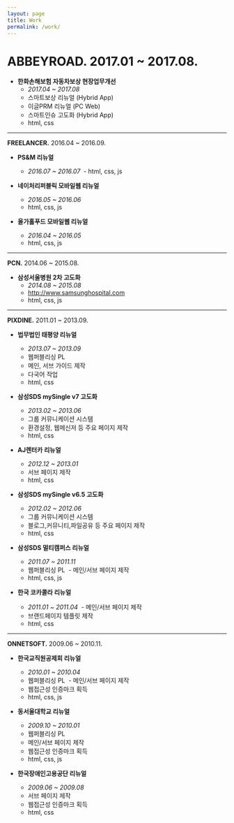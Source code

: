 ```yaml
---
layout: page
title: Work
permalink: /work/
---
```



# **ABBEYROAD.** 2017.01 ~ 2017.08.

- **한화손해보험 자동차보상 현장업무개선** 
  - *2017.04 ~ 2017.08*
  - 스마트보상 리뉴얼 (Hybrid App)
  - 이글PRM 리뉴얼 (PC Web)
  - 스마트인슈 고도화 (Hybrid App)
  - html, css


- - -


**FREELANCER.** 2016.04 ~ 2016.09.

- **PS&M 리뉴얼** 
  - *2016.07 ~ 2016.07*
  - html, css, js

- **네이처리퍼블릭 모바일웹 리뉴얼**
  - *2016.05 ~ 2016.06*
  - html, css, js

- **올가홀푸드 모바일웹 리뉴얼**
  - *2016.04 ~ 2016.05*
  - html, css, js


- - -


**PCN.** 2014.06 ~ 2015.08.

- **삼성서울병원 2차 고도화**
  - *2014.08  ~ 2015.08*
  - <http://www.samsunghospital.com>
  - html, css, js


- - -


**PIXDINE.** 2011.01 ~ 2013.09.

- **법무법인 태평양 리뉴얼**
  - *2013.07 ~ 2013.09*
  - 웹퍼블리싱 PL
  - 메인, 서브 가이드 제작
  - 다국어 작업
  - html, css

- **삼성SDS mySingle v7 고도화**
  - *2013.02 ~ 2013.06*
  - 그룹 커뮤니케이션 시스템
  - 환경설정, 웹메신저 등 주요 페이지 제작
  - html, css

- **AJ렌터카 리뉴얼**
  - *2012.12 ~ 2013.01*
  - 서브 페이지 제작
  - html, css

- **삼성SDS mySingle v6.5 고도화**
  - *2012.02 ~ 2012.06*
  - 그룹 커뮤니케이션 시스템
  - 블로그,커뮤니티,파일공유 등 주요 페이지 제작
  - html, css

- **삼성SDS 멀티캠퍼스 리뉴얼**
  - *2011.07 ~ 2011.11*
  - 웹퍼블리싱 PL
  - 메인/서브 페이지 제작
  - html, css, js

- **한국 코카콜라 리뉴얼**
  - *2011.01 ~ 2011.04*
  - 메인/서브 페이지 제작
  - 브랜드페이지 템플릿 제작
  - html, css


- - -


**ONNETSOFT.** 2009.06 ~ 2010.11.

- **한국교직원공제회 리뉴얼**
  - *2010.01 ~ 2010.04*
  - 웹퍼블리싱 PL
  - 메인/서브 페이지 제작
  - 웹접근성 인증마크 획득
  - html, css, js

- **동서울대학교 리뉴얼**
  - *2009.10 ~ 2010.01*
  - 웹퍼블리싱 PL
  - 메인/서브 페이지 제작
  - 웹접근성 인증마크 획득
  - html, css, js

- **한국장애인고용공단 리뉴얼**
  - *2009.06 ~ 2009.08*
  - 서브 페이지 제작
  - 웹접근성 인증마크 획득
  - html, css
